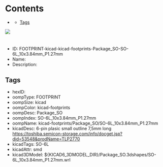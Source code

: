 



Contents
========

* [](#)
	* [Tags](#tags)
  
![][im]
# 

- ID: FOOTPRINT-kicad-kicad-footprints-Package_SO-SO-6L_10x3.84mm_P1.27mm
- Name: 
- Description: 

## Tags

- hexID: 
- oompType: FOOTPRINT
- oompSize: kicad
- oompColor: kicad-footprints
- oompDesc: Package_SO
- oompIndex: SO-6L_10x3.84mm_P1.27mm
- oompName: kicad-footprints/Package_SO/SO-6L_10x3.84mm_P1.27mm
- kicadDesc: 6-pin plasic small outline 7,5mm long https://toshiba.semicon-storage.com/info/docget.jsp?did=53548&prodName=TLP2770
- kicadTags: SO-6L
- kicadAttr: smd
- kicad3DModel: ${KICAD6_3DMODEL_DIR}/Package_SO.3dshapes/SO-6L_10x3.84mm_P1.27mm.wrl



[im]: image.png
